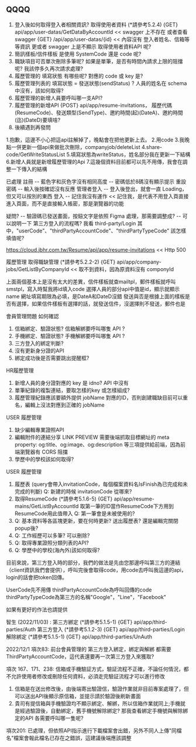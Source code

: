 ## QQQQ
1. 登入後如何取得登入者相關資訊?
   取得使用者資料 (*請參考5.2.4) {GET} api/app/user-datas/GetDataByAccountId  << swagger 上不存在
   或者查看 swagger {GET} /api/app/user-datas/{id} << 內容沒有 登入者姓名、信箱等等資訊
   更或者 swagger 上是不顯示 取得使用者資料API 呢?
2. 簡訊樣板/信件樣板 是使用 SystemCode 還是 code 呢?
3. 職缺項目可否單次刪除多筆呢? 如果是單筆，是否有時間內請求上限的阻擋呢? 我該停多久再次請求處理?
4. 履歷管理的 填寫狀態 有哪些呢? 對應的 code 或 key 是?
5. 履歷管理列表的 填寫狀態 = 發送狀態(sendStatus) ? 人員的姓名在 schema 中沒有，該如何取得?
6. 履歷管理的新增人員要呼叫哪一支API?
7. 履歷管理的新增API {POST} api/app/resume-invitations，
    履歷代碼(ResumeCode)、發送類型(SendType)、邀約時間(起)(DateA)、邀約時間(迄)(DateD)要填啥?
8. 後續遇到再發問


1.抱歉，這邊不小心把這api註解掉了，晚點會在把他更新上去。
2.用code
3.我晚點一併更新一個api來做批次刪除，companyjob/deleteList
4.share-code/GetWriteStatusList
5.填寫狀態為writeStatus，姓名部分我在更新一下結構
6.新增人員就是新增履歷管理的Api
7.這幾個資料目前都可以先不用傳，我會在調整一下傳入的結構

已處理
註冊
-- 藍色字和灰色字沒有相同高度
-- 密碼低於8碼沒有顯示提示
重設密碼
-- 輸入後按確認沒有反應
管理者登入
-- 登入後登出，就會一直 Loading，但又可以按別的東西
登入
-- 記住我沒有運作 << 記住我，是代表不用登入頁直接進入頁面，而不是直接輸入帳密，那是瀏覽器的功能


疑問?
-- 驗證碼已發送畫面，按鈕文字是依照 Figma 處理，那需要調整成?
-- 可以說明一下 第三方登入的流程嗎? 我看 third-party/Login 其中，"userCode"、"thirdPartyAccountCode"、"thirdPartyTypeCode" 該怎樣填值呢?




https://cloud.jbhr.com.tw/Resume/api/app/resume-invitations  << Http 500

履歷管理
取得職缺管理 (*請參考5.2.2-2) {GET} api/app/company-jobs/GetListByCompanyId << 取不到資料，因為原資料沒有 componyId



上面兩個基本上是沒有太大的差異，信件樣板就查mailtpl，郵件樣板就呼叫smstpl，寫入時幫我將id填入code
選擇人員的部分api中值是id，顯示就顯示name
網址填寫期限為必填，是DateA和DateD沒錯
發送與否是根據上面的樣板是否有選擇，如果信件樣板有選擇的話，就發送信件，沒選擇則不發送，郵件也是


會員管理問題 如何確認
1. 信箱綁定、驗證狀態? 信箱解綁要呼叫哪隻 API ?
2. 手機綁定、驗證狀態? 手機解綁要呼叫哪隻 API ?
3. 三方登入的綁定判斷?
4. 沒有更新身分證的API
5. 綁定成功後是否需要跳出提醒框?


HR履歷管理
1. 新增人員的身分證對應的 key 是 idno? API 中沒有
2. 單筆紀錄的複製連結，要取怎樣的key 或怎樣組成?
3. 履歷管理紀錄應該要額外提供 jobName 對應的ID，否則創建職缺目前可以重名，編輯上沒法對應到正確的 jobName

USER 履歷管理
1. 缺少編輯專業證照API
2. 編輯附件的連結分享 LINK PREVIEW 需要後端抓取目標網址的 meta property: og:title、og:image、og:description 等三項提供給前端，因為前端瀏覽器有 CORS 阻擋
3. 學歷中的學校該如何取得?

USER 履歷管理
1. 履歷表 (query會帶入invitationCode，每個檔案資料名IsFinish為已完成和未完成的判斷)
   Q: 新建的時候 invitationCode 從哪來?
2. 取得ResumeCode (*請參考5.1.6-5) {GET} api/app/resume-mains/GetListByAccountId
	取第一筆的ID當作ResumeCode下方用到ResumeCode用此值帶入
   Q: 第一筆會是未被使用的?
3. Q: 基本資料等各區塊更新，要在何時更新? 送出履歷表? 還是編輯完關閉popup後?
4. Q: 工作經歷可以多筆? 可以刪除?
5. Q: 取得專業證照分類列表的API?
6. Q: 學歷中的學校(海內外)該如何取得?



目前來說，第三方登入時的部分，我們的做法是先由您那邊呼叫第三方的連結（client資訊我們會提供），呼叫完後會取得code，用code去呼叫我這邊的api，login的話會把token回傳。

UserCode先不用傳
thirdPartyAccountCode為呼叫回傳的code
thirdPartyTypeCode為第三方的名稱"Google"，"Line"，"Facebook"

如果有更好的作法也請提供

智生 (2022/11/03) : 第三方綁定 (*請參考5.1.5-1) {GET} api/app/third-parties/Auth
第三方登入 (*請參考5.1.2-3) {GET} api/app/third-parties/Login
解除綁定 (*請參考5.1.5-1) {GET} api/app/third-parties/UnAuth

2022/12/1
項次83: 前台會員管理的 第三方登入綁定，綁定與解綁 都需要 ThirdPartyAccountCode，這代表還要再一次第三方登入來獲取?

項次 167、171、238:
信箱或手機驗証方式，驗証流程不正確，不論任何情況，都不允許使用者修改或刪除任何資料，必須走完驗証流程才可以進行修改
1. 信箱是在送出修改後，由後端寄出驗證信，驗證作業就非目前專案處理了，但可以送出API後顯示原信箱，並提示請於驗證後刷新畫面
2. 貴司有提信箱與手機驗證均不顯示綁定、解綁，所以信箱作業就同上;手機就是經過驗證後，自動綁定，舊手機號解除綁定? 那我查看綁定手機號與解除綁定的API 各需要呼叫哪一隻呢?

項次201: 已處理，但依照API指示進行下載檔案會出錯，另外不同人上傳"同檔名"檔案會報此檔名已存在之錯誤，這建議後端應該調整